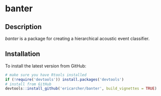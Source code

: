 # banter

## Description

*banter* is a package for creating a hierarchical acoustic event classifier. 

## Installation

To install the latest version from GitHub:

```r
# make sure you have Rtools installed
if (!require('devtools')) install.packages('devtools')
# install from GitHub
devtools::install_github('ericarcher/banter', build_vignettes = TRUE)